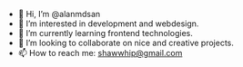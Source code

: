 - 👋 Hi, I’m @alanmdsan
- 👀 I’m interested in development and webdesign.
- 🌱 I’m currently learning frontend technologies.
- 💞️ I’m looking to collaborate on nice and creative projects.
- 📫 How to reach me: shawwhip@gmail.com

<!---
alanmdsan/alanmdsan is a ✨ special ✨ repository because its `README.md` (this file) appears on your GitHub profile.
You can click the Preview link to take a look at your changes.
--->
